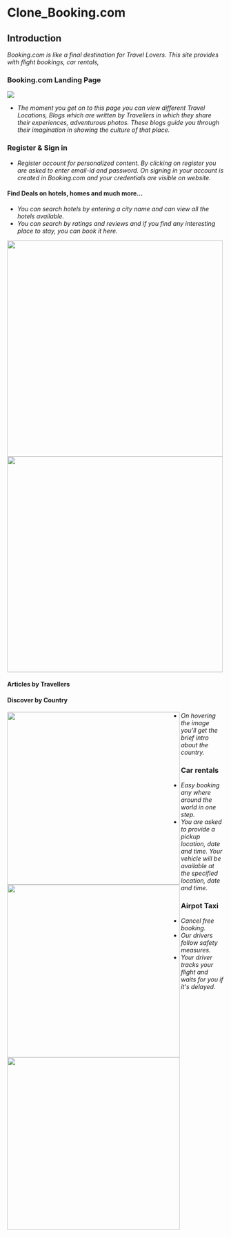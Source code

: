 # Clone_Booking.com

## Introduction
*Booking.com is like a final destination for Travel Lovers. This site provides with flight bookings, car rentals,*

### Booking.com Landing Page

![](https://github.com/TusharTaral/Ravi_Booking.com/blob/master/Screenshot%202021-03-13%20120916.png)

* *The moment you get on to this page you can view different Travel Locations, Blogs which are written by Travellers in which they share their experiences, adventurous photos. These blogs guide you through their imagination in showing the culture of that place.*


### Register & Sign in



* *Register account for personalized content. By clicking on register you are asked to enter email-id and password. On signing in your account is created in Booking.com and your credentials are visible on website.*

#### Find Deals on hotels, homes and much more...

*  *You can search hotels by entering a city name and can view all the hotels available.*
*  *You can search by ratings and reviews and if you find any interesting place to stay, you can book it here.*



<img src="https://github.com/TusharTaral/Ravi_Booking.com/blob/master/goa.png" width="500" > <img src="https://github.com/TusharTaral/Ravi_Booking.com/blob/master/mumbai.png" width="500" >

#### Articles by Travellers



#### Discover by Country

<img src="https://github.com/TusharTaral/Ravi_Booking.com/blob/master/discover%20screenshot.png" width="400" align="left">

* *On hovering the image you'll get the brief intro about the  country.*

### Car rentals

<img src="https://github.com/TusharTaral/Ravi_Booking.com/blob/master/Car_rentals.png" width="400" align="left">

* *Easy booking any where around the world in one step.*
* *You are asked to provide a pickup location, date and time. Your vehicle will be available at the specified location, date  and time.*

### Airpot Taxi

<img src="https://github.com/TusharTaral/Ravi_Booking.com/blob/master/Airport_Taxi.png" width="400" align="left">

* *Cancel free booking.*
* *Our drivers follow safety measures.*
* *Your driver tracks your flight and waits for you if it's delayed.*




